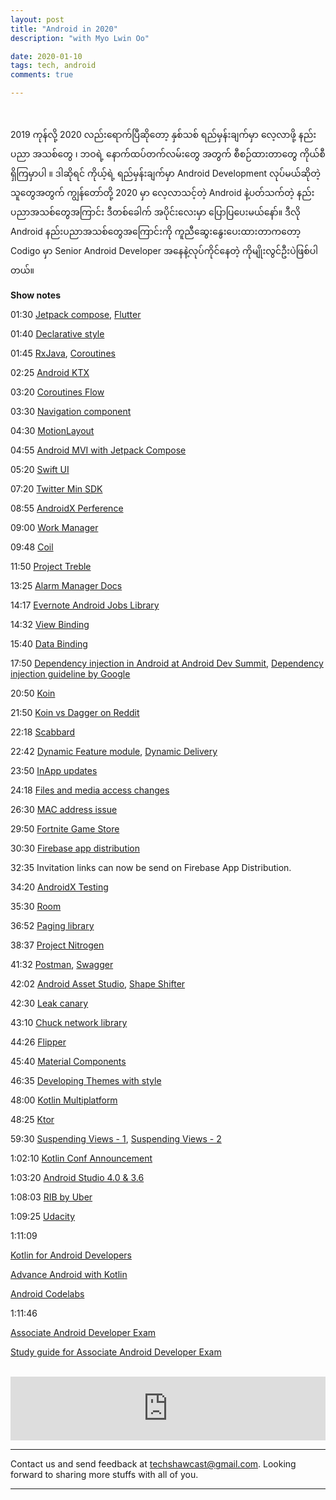 ```yaml
---
layout: post
title: "Android in 2020"
description: "with Myo Lwin Oo"

date: 2020-01-10
tags: tech, android
comments: true

--- 
```


<br/>
    

2019 ကုန်လို့ 2020 လည်းရောက်ပြီဆို‌တော့ နှစ်သစ် ရည်မှန်းချက်မှာ လေ့လာဖို့ နည်းပညာ အသစ်တွေ ၊ ဘဝရဲ့ နောက်ထပ်တက်လမ်းတွေ အတွက် စီစဉ်ထားတာတွေ ကိုယ်စီရှိကြမှာပါ ။ ဒါဆိုရင် ကိုယ့်ရဲ့ ရည်မှန်းချက်မှာ Android Development လုပ်မယ်ဆိုတဲ့ သူတွေအတွက် ကျွန်တော်တို့ 2020 မှာ လေ့လာသင့်တဲ့ Android နဲ့ပတ်သက်တဲ့ နည်းပညာအသစ်တွေအကြာင်း ဒီတစ်ခေါက် အပိုင်းလေးမှာ ပြောပြပေးမယ်နော်။
ဒီလို Android နည်းပညာအသစ်တွေအကြောင်းကို ကူညီဆွေးနွေးပေးထားတာကတော့ Codigo မှာ Senior Android Developer အနေနဲ့လုပ်ကိုင်နေတဲ့ ကိုမျိုးလွင်ဦးပဲဖြစ်ပါတယ်။



**Show notes**

01:30
[Jetpack compose](https://developer.android.com/jetpack/compose), [Flutter](https://flutter.dev)


01:40
[Declarative style](https://en.wikipedia.org/wiki/Declarative_programming)


01:45
[RxJava](https://github.com/ReactiveX/RxJava), [Coroutines](https://kotlinlang.org/docs/reference/coroutines-overview.html)


02:25 
[Android KTX](https://developer.android.com/kotlin/ktx)

03:20
[Coroutines Flow](https://kotlin.github.io/kotlinx.coroutines/kotlinx-coroutines-core/kotlinx.coroutines.flow-flow/)


03:30
[Navigation component](https://developer.android.com/guide/navigation/navigation-getting-started)


04:30
[MotionLayout](https://developer.android.com/training/constraint-layout/motionlayout)


04:55 
[Android MVI with Jetpack Compose](https://www.youtube.com/watch?v=Rc-1TAUNX_0)


05:20
[Swift UI](https://developer.apple.com/xcode/swiftui/)


07:20
[Twitter Min SDK](https://twitter.com/minsdkversion)


08:55
[AndroidX Perference](https://developer.android.com/jetpack/androidx/releases/preference)



09:00
[Work Manager](https://developer.android.com/topic/libraries/architecture/workmanager/basics)



09:48
[Coil](https://github.com/coil-kt/coil)


11:50 
[Project Treble ](https://android-developers.googleblog.com/2019/10/all-about-updates-more-treble.html)


13:25 
[Alarm Manager Docs](https://developer.android.com/reference/android/app/AlarmManager)


14:17
[Evernote Android Jobs Library](https://github.com/evernote/android-job)


14:32
[View Binding](https://developer.android.com/topic/libraries/view-binding)


15:40 
[Data Binding](https://developer.android.com/topic/libraries/data-binding)


17:50 
[Dependency injection in Android at Android Dev Summit](https://www.youtube.com/watch?v=o-ins1nvbDg), [Dependency injection guideline by Google](https://developer.android.com/training/dependency-injection)


20:50 
[Koin](https://insert-koin.io)


21:50 
[Koin vs Dagger on Reddit](https://www.reddit.com/r/androiddev/comments/8ch4cg/dagger2_vs_koin_for_dependency_injection/)


22:18 
[Scabbard ](https://arunkumar9t2.github.io/scabbard/)


22:42 
[Dynamic Feature module](https://developer.android.com/guide/navigation/navigation-dynamic), [Dynamic Delivery](https://developer.android.com/guide/app-bundle/dynamic-delivery)


23:50
[InApp updates](https://developer.android.com/guide/playcore/in-app-updates)


24:18 
[Files and media access changes](https://developer.android.com/about/versions/10/privacy/changes#scoped-storage)


26:30 
[MAC address issue](https://issuetracker.google.com/issues/128554635)


29:50 
[Fortnite Game Store](https://www.epicgames.com)


30:30 
[Firebase app distribution](https://firebase.google.com/docs/app-distribution )


32:35
Invitation links can now be send on Firebase App Distribution.

34:20
[AndroidX Testing](https://developer.android.com/training/testing/set-up-project)


35:30 
[Room](https://developer.android.com/topic/libraries/architecture/room)


36:52 
[Paging library ](https://developer.android.com/topic/libraries/architecture/paging)


38:37 
[Project Nitrogen](https://www.youtube.com/watch?v=-_kZC29sWAo)


41:32 
[Postman](https://www.getpostman.com), [Swagger](https://swagger.io)


42:02 
[Android Asset Studio](https://romannurik.github.io/AndroidAssetStudio/), [Shape Shifter](https://shapeshifter.design)


42:30 
[Leak canary ](https://square.github.io/leakcanary/)


43:10 
[Chuck network library](https://github.com/jgilfelt/chuck)


44:26 
[Flipper](https://fbflipper.com)


45:40 
[Material Components](https://github.com/material-components/material-components-android)


46:35 
[Developing Themes with style](https://www.youtube.com/watch?v=Owkf8DhAOSo)


48:00 
[Kotlin Multiplatform](https://kotlinlang.org/docs/reference/multiplatform.html)


48:25 
[Ktor](https://ktor.io)


59:30 
[Suspending Views - 1](https://chris.banes.dev/2019/12/03/suspending-views-example/), [Suspending Views - 2](https://chris.banes.dev/2019/12/03/suspending-views/)


1:02:10 
[Kotlin Conf Announcement ](https://touchlab.co/kotlinconf-2019-recap/)


1:03:20 
[Android Studio 4.0 & 3.6](https://developer.android.com/studio/preview)


1:08:03 
[RIB by Uber](https://github.com/uber/RIBs)


1:09:25 
[Udacity](https://www.udacity.com)


1:11:09 

[Kotlin for Android Developers](https://www.udacity.com/course/kotlin-for-android-developers--ud888)


[Advance Android with Kotlin](https://www.udacity.com/course/advanced-android-with-kotlin--ud940)


[Android Codelabs](https://codelabs.developers.google.com/?cat=Android)


1:11:46 

[Associate Android Developer Exam](https://developers.google.com/certification/associate-android-developer)


[Study guide for Associate Android Developer Exam](https://developers.google.com/certification/associate-android-developer/study-guide/)



<br/>

<iframe src="https://anchor.fm/techshaw/embed/episodes/Android-in-2020-with-Myo-Lwin-Oo-ea3d9s" height="102px" width="100%" frameborder="0" scrolling="no"></iframe>


***



Contact us and send feedback at [techshawcast@gmail.com](mailto:techshawcast@gmail.com). Looking forward to sharing more stuffs with all of you.

---